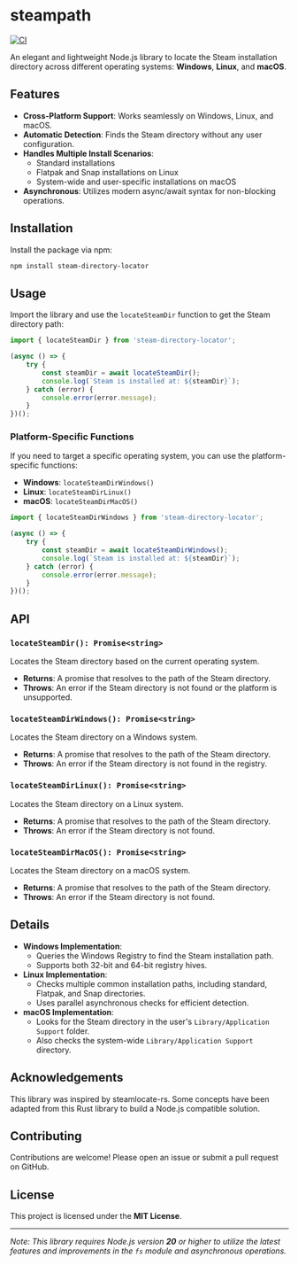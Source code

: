# steampath

[![CI](https://github.com/unLomTrois/steampath/actions/workflows/ci.yml/badge.svg)](https://github.com/unLomTrois/steampath/actions/workflows/ci.yml)

An elegant and lightweight Node.js library to locate the Steam installation directory across different operating systems: **Windows**, **Linux**, and **macOS**.

## Features

- **Cross-Platform Support**: Works seamlessly on Windows, Linux, and macOS.
- **Automatic Detection**: Finds the Steam directory without any user configuration.
- **Handles Multiple Install Scenarios**:
  - Standard installations
  - Flatpak and Snap installations on Linux
  - System-wide and user-specific installations on macOS
- **Asynchronous**: Utilizes modern async/await syntax for non-blocking operations.

## Installation

Install the package via npm:

```bash
npm install steam-directory-locator
```

## Usage

Import the library and use the `locateSteamDir` function to get the Steam directory path:

```typescript
import { locateSteamDir } from 'steam-directory-locator';

(async () => {
    try {
        const steamDir = await locateSteamDir();
        console.log(`Steam is installed at: ${steamDir}`);
    } catch (error) {
        console.error(error.message);
    }
})();
```

### Platform-Specific Functions

If you need to target a specific operating system, you can use the platform-specific functions:

- **Windows**: `locateSteamDirWindows()`
- **Linux**: `locateSteamDirLinux()`
- **macOS**: `locateSteamDirMacOS()`

```typescript
import { locateSteamDirWindows } from 'steam-directory-locator';

(async () => {
    try {
        const steamDir = await locateSteamDirWindows();
        console.log(`Steam is installed at: ${steamDir}`);
    } catch (error) {
        console.error(error.message);
    }
})();
```

## API

### `locateSteamDir(): Promise<string>`

Locates the Steam directory based on the current operating system.

- **Returns**: A promise that resolves to the path of the Steam directory.
- **Throws**: An error if the Steam directory is not found or the platform is unsupported.

### `locateSteamDirWindows(): Promise<string>`

Locates the Steam directory on a Windows system.

- **Returns**: A promise that resolves to the path of the Steam directory.
- **Throws**: An error if the Steam directory is not found in the registry.

### `locateSteamDirLinux(): Promise<string>`

Locates the Steam directory on a Linux system.

- **Returns**: A promise that resolves to the path of the Steam directory.
- **Throws**: An error if the Steam directory is not found.

### `locateSteamDirMacOS(): Promise<string>`

Locates the Steam directory on a macOS system.

- **Returns**: A promise that resolves to the path of the Steam directory.
- **Throws**: An error if the Steam directory is not found.

## Details

- **Windows Implementation**:
  - Queries the Windows Registry to find the Steam installation path.
  - Supports both 32-bit and 64-bit registry hives.
- **Linux Implementation**:
  - Checks multiple common installation paths, including standard, Flatpak, and Snap directories.
  - Uses parallel asynchronous checks for efficient detection.
- **macOS Implementation**:
  - Looks for the Steam directory in the user's `Library/Application Support` folder.
  - Also checks the system-wide `Library/Application Support` directory.

## Acknowledgements

This library was inspired by steamlocate-rs. Some concepts have been adapted from this Rust library to build a Node.js compatible solution.

## Contributing

Contributions are welcome! Please open an issue or submit a pull request on GitHub.

## License

This project is licensed under the **MIT License**.

---

*Note: This library requires Node.js version **20** or higher to utilize the latest features and improvements in the `fs` module and asynchronous operations.*